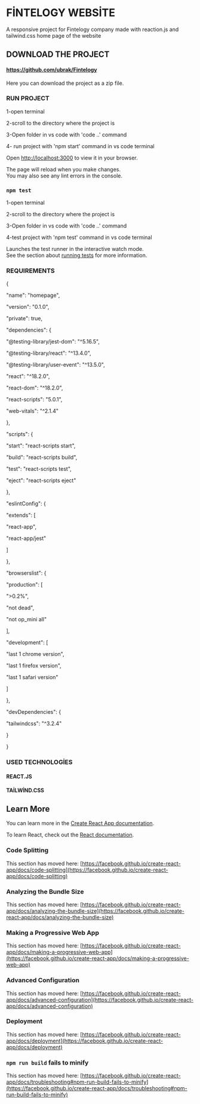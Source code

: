 # FİNTELOGY WEBSİTE

A responsive project for Fintelogy company made with reaction.js and tailwind.css
home page of the website

## DOWNLOAD THE PROJECT 

#### https://github.com/ubrak/Fintelogy

Here you can download the project as a zip file.

### RUN PROJECT 

1-open terminal

2-scroll to the directory where the project is 

3-Open folder in vs code with 'code ..' command 

4- run project with 'npm start' command in vs code terminal

Open [http://localhost:3000](http://localhost:3000) to view it in your browser.

The page will reload when you make changes.\
You may also see any lint errors in the console.

### `npm test`
1-open terminal

2-scroll to the directory where the project is

3-Open folder in vs code with 'code ..' command  

4-test project with 'npm test' command in vs code terminal

Launches the test runner in the interactive watch mode.\
See the section about [running tests](https://facebook.github.io/create-react-app/docs/running-tests) for more information.

### REQUIREMENTS

{

"name": "homepage",

"version": "0.1.0",

"private": true,

"dependencies": {

"@testing-library/jest-dom": "^5.16.5",

"@testing-library/react": "^13.4.0",

"@testing-library/user-event": "^13.5.0",

"react": "^18.2.0",

"react-dom": "^18.2.0",

"react-scripts": "5.0.1",

"web-vitals": "^2.1.4"

},

"scripts": {

"start": "react-scripts start",

"build": "react-scripts build",

"test": "react-scripts test",

"eject": "react-scripts eject"

},

"eslintConfig": {

"extends": [

"react-app",

"react-app/jest"

]

},

"browserslist": {

"production": [

">0.2%",

"not dead",

"not op_mini all"

],

"development": [

"last 1 chrome version",


"last 1 firefox version",

"last 1 safari version"

]

},

"devDependencies": {

"tailwindcss": "^3.2.4"

}

}

### USED TECHNOLOGİES 

#### REACT.JS

#### TAİLWİND.CSS

## Learn More

You can learn more in the [Create React App documentation](https://facebook.github.io/create-react-app/docs/getting-started).

To learn React, check out the [React documentation](https://reactjs.org/).

### Code Splitting

This section has moved here: [https://facebook.github.io/create-react-app/docs/code-splitting](https://facebook.github.io/create-react-app/docs/code-splitting)

### Analyzing the Bundle Size

This section has moved here: [https://facebook.github.io/create-react-app/docs/analyzing-the-bundle-size](https://facebook.github.io/create-react-app/docs/analyzing-the-bundle-size)

### Making a Progressive Web App

This section has moved here: [https://facebook.github.io/create-react-app/docs/making-a-progressive-web-app](https://facebook.github.io/create-react-app/docs/making-a-progressive-web-app)

### Advanced Configuration

This section has moved here: [https://facebook.github.io/create-react-app/docs/advanced-configuration](https://facebook.github.io/create-react-app/docs/advanced-configuration)

### Deployment

This section has moved here: [https://facebook.github.io/create-react-app/docs/deployment](https://facebook.github.io/create-react-app/docs/deployment)

### `npm run build` fails to minify

This section has moved here: [https://facebook.github.io/create-react-app/docs/troubleshooting#npm-run-build-fails-to-minify](https://facebook.github.io/create-react-app/docs/troubleshooting#npm-run-build-fails-to-minify)

